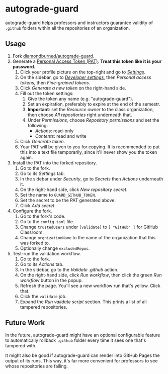 # autograde-guard

autograde-guard helps professors and instructors guarantee validity of `.github`
folders within all the repositories of an organization.

## Usage

1. Fork [diamondburned/autograde-guard](https://github.com/diamondburned/autograde-guard).
2. Generate a [Personal Access Token (PAT)](https://docs.github.com/en/authentication/keeping-your-account-and-data-secure/creating-a-personal-access-token).
   **Treat this token like it is your password.**
	1. Click your profile picture on the top-right and go to [*Settings*](https://github.com/settings).
	2. On the sidebar, go to [*Developer settings*](https://github.com/settings), then *Personal access
	   tokens*, then *Fine-grained tokens*.
	3. Click *Generate a new token* on the right-hand side.
	4. Fill out the token settings:
		1. Give the token any name (e.g. "autograde-guard").
		2. Set an expiration, preferably to expire at the end of the semestr.
		3. **Important**: set the *Resource owner* to the class organization,
		   then choose *All repositories* right underneath that.
		4. Under *Permissions*, choose *Repository permissions* and set the
		   following:
		    - *Actions*: read-only
		   	- *Contents*: read and write
	5. Click *Generate token*.
	6. Your PAT will be given to you for copying. It is recommended to put this
	   into a text file temporarily, since it'll never show you the token again. 
3. Install the PAT into the forked repository.
	1. Go to the fork.
	2. Go to its *Settings* tab.
	3. In the sidebar under *Security*, go to *Secrets* then *Actions*
	   underneath it.
	4. On the right-hand side, click *New repository secret*.
	5. Set the name to `GUARD_GITHUB_TOKEN`.
	6. Set the secret to be the PAT generated above.
	7. Click *Add secret*.
4. Configure the fork.
	1. Go to the fork's code.
	2. Go to the `config.toml` file.
	3. Change `trustedUsers` under `[validate]` to `[ "GitHub" ]` for GitHub
	   Classroom.
	4. Change `orgnizationName` to the name of the organization that this was
	   forked to.
	5. Optionally change `excludedRepos`.
5. Test-run the validation workflow.
	1. Go to the fork.
	2. Go to its *Actions* tab.
	3. In the sidebar, go to the *Validate .github* action.
	4. On the right-hand side, click *Run workflow*, then click the green *Run
	   workflow* button in the popup.
	5. Refresh the page. You'll see a new workflow run that's yellow. Click
	   that.
	6. Click the `validate` job.
	7. Expand the *Run validate script* section. This prints a list of all
	   tampered repositories.

## Future Work

In the future, autograde-guard might have an optional configurable feature to
automatically rollback `.github` folder every time it sees one that's tampered
with.

It might also be good if autograde-guard can render into GitHub Pages the output
of its runs. This way, it's far more convenient for professors to see whose
repositories are failing.

